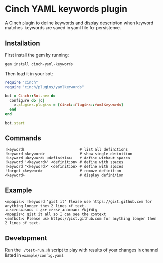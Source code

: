 # Cinch YAML keywords plugin

A Cinch plugin to define keywords and display description when keyword matches, keywords are saved in yaml file for persistence.

## Installation

First install the gem by running:

```bash
gem install cinch-yaml-keywords
```

Then load it in your bot:

```ruby
require "cinch"
require "cinch/plugins/yamlkeywords"

bot = Cinch::Bot.new do
  configure do |c|
    c.plugins.plugins = [Cinch::Plugins::YamlKeywords]
  end
end

bot.start
```

## Commands

```irc
!keywords                         # list all definitions
!keyword <keyword>                # show single definition
!keyword <keyword> <definition>   # define without spaces
!keyword '<keyword>' <definition> # define with spaces
!keyword "<keyword>" <definition> # define with spaces
!forget <keyword>                 # remove definition
<keyword>                         # display definition
```

## Example

    <mpapis>: !keyword 'gist it' Please use https://gist.github.com for anything longer then 2 lines of text.
    <user8549586> I get error 4838948: fkjfdlg
    <mpapis>: gist it all so I can see the context
    <smfbot>: Please use https://gist.github.com for anything longer then 2 lines of text.

## Development

Run the `./test-run.sh` script to play with results of your changes in channel listed in `example/config.yaml`
